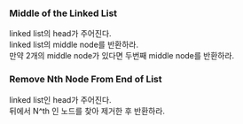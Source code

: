 ### Middle of the Linked List
linked list의 head가 주어진다. <br>
linked list의 middle node를 반환하라.<br>
만약 2개의 middle node가 있다면 두번째 middle node를 반환하라. 


### Remove Nth Node From End of List
linked list인 head가 주어진다. <br>
뒤에서 N^th 인 노드를 찾아 제거한 후 반환하라. 